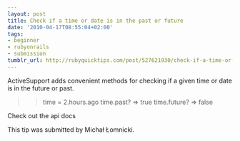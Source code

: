 ```yaml
---
layout: post
title: Check if a time or date is in the past or future
date: '2010-04-17T08:55:04+02:00'
tags:
- beginner
- rubyonrails
- submission
tumblr_url: http://rubyquicktips.com/post/527621930/check-if-a-time-or-date-is-in-the-past-or-future
---
```

ActiveSupport adds convenient methods for checking if a given time or date is in the future or past.

>> time = 2.hours.ago
>> time.past?
=> true
>> time.future?
=> false


Check out the api docs

This tip was submitted by Michał Łomnicki.
